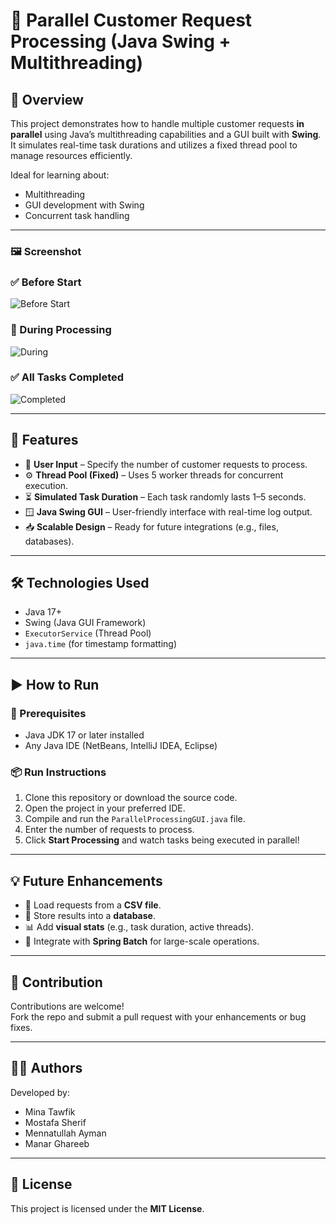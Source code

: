 # 🚀 Parallel Customer Request Processing (Java Swing + Multithreading)

## 📌 Overview
This project demonstrates how to handle multiple customer requests **in parallel** using Java’s multithreading capabilities and a GUI built with **Swing**. It simulates real-time task durations and utilizes a fixed thread pool to manage resources efficiently.

Ideal for learning about:
- Multithreading
- GUI development with Swing
- Concurrent task handling

---

### 🖼️ Screenshot

### ✅ Before Start
![Before Start](screenshot-start.png)

### 🔄 During Processing
![During](screenshot-during.png)

### ✅ All Tasks Completed
![Completed](screenshot-complete.png)



---

## 🧠 Features
- 💬 **User Input** – Specify the number of customer requests to process.
- ⚙️ **Thread Pool (Fixed)** – Uses 5 worker threads for concurrent execution.
- ⏳ **Simulated Task Duration** – Each task randomly lasts 1–5 seconds.
- 🪟 **Java Swing GUI** – User-friendly interface with real-time log output.
- 📥 **Scalable Design** – Ready for future integrations (e.g., files, databases).

---

## 🛠 Technologies Used
- Java 17+
- Swing (Java GUI Framework)
- `ExecutorService` (Thread Pool)
- `java.time` (for timestamp formatting)

---

## ▶️ How to Run

### 🔧 Prerequisites
- Java JDK 17 or later installed
- Any Java IDE (NetBeans, IntelliJ IDEA, Eclipse)

### 📦 Run Instructions
1. Clone this repository or download the source code.
2. Open the project in your preferred IDE.
3. Compile and run the `ParallelProcessingGUI.java` file.
4. Enter the number of requests to process.
5. Click **Start Processing** and watch tasks being executed in parallel!

---

## 💡 Future Enhancements
- 📁 Load requests from a **CSV file**.
- 💽 Store results into a **database**.
- 📊 Add **visual stats** (e.g., task duration, active threads).
- 🔁 Integrate with **Spring Batch** for large-scale operations.

---

## 🤝 Contribution
Contributions are welcome!  
Fork the repo and submit a pull request with your enhancements or bug fixes.

---

## 👨‍💻 Authors
Developed by:
- Mina Tawfik  
- Mostafa Sherif  
- Mennatullah Ayman  
- Manar Ghareeb  

---

## 📜 License
This project is licensed under the **MIT License**.
